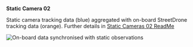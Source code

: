 **Static Camera 02**

Static camera tracking data (blue) aggregated with on-board StreetDrone tracking data (orange). Further details in [Static Cameras 02 ReadMe](../../../StaticCameras/StaticCamera02/ReadMe.md)

![On-board data synchronised with static observations](../N5_130526_3.jpg)
